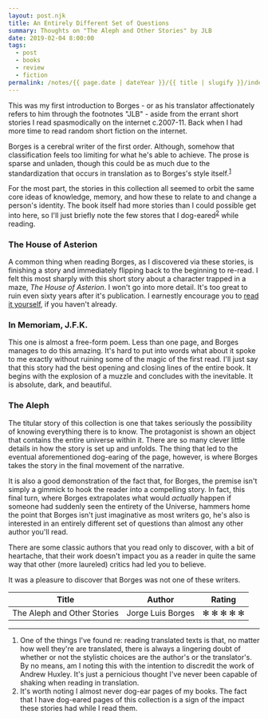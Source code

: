 ```yaml
---
layout: post.njk
title: An Entirely Different Set of Questions
summary: Thoughts on "The Aleph and Other Stories" by JLB
date: 2019-02-04 8:00:00
tags:
  - post
  - books
  - review
  - fiction
permalink: /notes/{{ page.date | dateYear }}/{{ title | slugify }}/index.html
---
```


This was my first introduction to Borges - or as his translator affectionately
refers to him through the footnotes "JLB" - aside from the errant short stories
I read spasmodically on the internet c.2007-11. Back when I had more time to read
random short fiction on the internet.

Borges is a cerebral writer of the first order. Although, somehow that classification
feels too limiting for what he's able to achieve. The prose is sparse and unladen,
though this could be as much due to the standardization that occurs in translation
as to Borges's style itself.<sup><a id="ref-1" rel="footnote" href="#footnote-1">1</a></sup>

For the most part, the stories in this collection all seemed to orbit the same core ideas of knowledge, memory, and how these to relate to and change a person's identity. The book itself had more stories than I could possible get into here, so I'll just briefly note the few stores that I dog-eared<sup><a id="ref-2" rel="footnote" href="#footnote-2">2</a></sup> while reading.

### The House of Asterion

A common thing when reading Borges, as I discovered via these stories, is finishing a story and immediately flipping back to the beginning to re-read. I felt this most sharply with this short story about a character trapped in a maze, _The House of Asterion_. I won't go into more detail. It's too great to ruin even sixty years after it's publication. I earnestly encourage you to [read it yourself](http://ddm.ace.ed.ac.uk/project-files/Asterion/story.html), if you haven't already.

### In Memoriam, J.F.K.

This one is almost a free-form poem. Less than one page, and Borges manages to do this amazing. It's hard to put into words what about it spoke to me exactly without ruining some of the magic of the first read. I'll just say that this story had the best opening and closing lines of the entire book. It begins with the explosion of a muzzle and concludes with the inevitable. It is absolute, dark, and beautiful.

### The Aleph

The titular story of this collection is one that takes seriously the possibility of knowing everything there is to know. The protagonist is shown an object that contains the entire universe within it. There are so many clever little details in how the story is set up and unfolds. The thing that led to the eventual aforementioned dog-earing of the page, however, is where Borges takes the story in the final movement of the narrative.

It is also a good demonstration of the fact that, for Borges, the premise isn't simply a gimmick to hook the reader into a compelling story. In fact, this final turn, where Borges extrapolates what would _actually_ happen if someone had suddenly seen the entirety of the Universe, hammers home the point that Borges isn't just imaginative as most writers go, he's also is interested in an entirely different set of questions than almost any other author you'll read.

There are some classic authors that you read only to discover, with a bit of heartache, that their work doesn't impact you as a reader in quite the same way that other (more laureled) critics had led you to believe.

It was a pleasure to discover that Borges was not one of these writers.

| Title                       | Author            | Rating    |
| --------------------------- | ----------------- | --------- |
| The Aleph and Other Stories | Jorge Luis Borges | ✻ ✻ ✻ ✻ ✻ |

---

<ol>
 <li class="footnote-text" id="footnote-1">One of the things I've found re: reading translated texts is that, no matter how well they're are translated, there is always a lingering doubt of whether or not the stylistic choices are the author's or the translator's. By no means, am I noting this with the intention to discredit the work of Andrew Huxley. It's just a pernicious thought I've never been capable of shaking when reading in translation. 
 </li>
 <li class="footnote-text" id="footnote-2">
 It's worth noting I almost never dog-ear pages of my books. The fact that I have dog-eared pages of this collection is a sign of the impact these stories had while I read them. 
 </li>
</ol>
